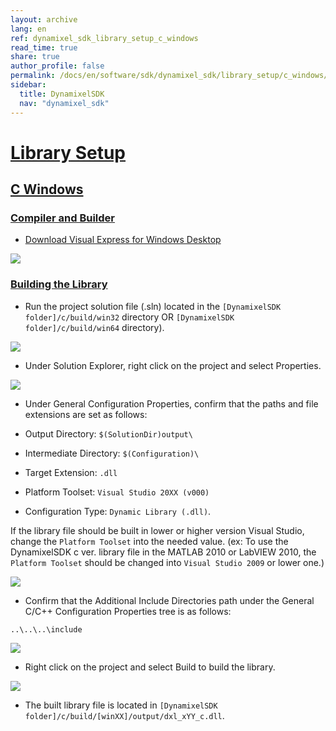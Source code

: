 ```yaml
---
layout: archive
lang: en
ref: dynamixel_sdk_library_setup_c_windows
read_time: true
share: true
author_profile: false
permalink: /docs/en/software/sdk/dynamixel_sdk/library_setup/c_windows/
sidebar:
  title: DynamixelSDK
  nav: "dynamixel_sdk"
---
```


<div style="counter-reset: h1 2"></div>

# [Library Setup](#library-setup)

## [C Windows](#c-windows)

### [Compiler and Builder](#compiler-and-builder)

* [Download Visual Express for Windows Desktop](https://www.visualstudio.com/en-us/products/visual-studio-express-vs.aspx)

![](https://github.com/ROBOTIS-GIT/ROBOTIS-Documents/tree/master/wiki-images/DynamixelSDK/3.SourcePreparation/Compiler%20and%20Builder/Windows/new/vs.png)

### [Building the Library](#building-the-library)

* Run the project solution file (.sln) located in the `[DynamixelSDK folder]/c/build/win32` directory OR `[DynamixelSDK folder]/c/build/win64` directory).

![](https://github.com/ROBOTIS-GIT/ROBOTIS-Documents/tree/master/wiki-images/DynamixelSDK/3.SourcePreparation/Compiler%20and%20Builder/Windows/new/1.png)

* Under Solution Explorer, right click on the project and select Properties.

![](https://github.com/ROBOTIS-GIT/ROBOTIS-Documents/tree/master/wiki-images/DynamixelSDK/3.SourcePreparation/Compiler%20and%20Builder/Windows/new/2.png)

* Under General Configuration Properties, confirm that the paths and file extensions are set as follows:

 * Output Directory: `$(SolutionDir)output\`
 * Intermediate Directory: `$(Configuration)\`
 * Target Extension: `.dll`
 * Platform Toolset: `Visual Studio 20XX (v000)`
 * Configuration Type: `Dynamic Library (.dll)`.


 If the library file should be built in lower or higher version Visual Studio, change the `Platform Toolset` into the needed value. (ex: To use the DynamixelSDK c ver. library file in the MATLAB 2010 or LabVIEW 2010, the `Platform Toolset` should be changed into `Visual Studio 2009` or lower one.)

![](https://github.com/ROBOTIS-GIT/ROBOTIS-Documents/tree/master/wiki-images/DynamixelSDK/3.SourcePreparation/Compiler%20and%20Builder/Windows/new/3.png)

* Confirm that the Additional Include Directories path under the General C/C++ Configuration Properties tree is as follows:  

 `..\..\..\include`

![](https://github.com/ROBOTIS-GIT/ROBOTIS-Documents/tree/master/wiki-images/DynamixelSDK/3.SourcePreparation/Compiler%20and%20Builder/Windows/new/4.png)

* Right click on the project and select Build to build the library.

![](https://github.com/ROBOTIS-GIT/ROBOTIS-Documents/tree/master/wiki-images/DynamixelSDK/3.SourcePreparation/Compiler%20and%20Builder/Windows/new/5.png)

* The built library file is located in `[DynamixelSDK folder]/c/build/[winXX]/output/dxl_xYY_c.dll`.
